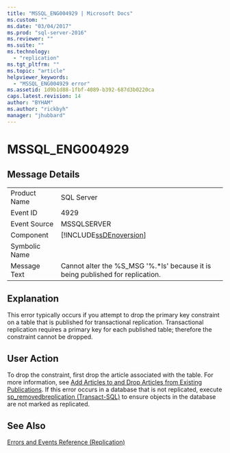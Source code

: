 ```yaml
---
title: "MSSQL_ENG004929 | Microsoft Docs"
ms.custom: ""
ms.date: "03/04/2017"
ms.prod: "sql-server-2016"
ms.reviewer: ""
ms.suite: ""
ms.technology: 
  - "replication"
ms.tgt_pltfrm: ""
ms.topic: "article"
helpviewer_keywords: 
  - "MSSQL_ENG004929 error"
ms.assetid: 1d9b1d88-1fbf-4089-b392-687d3b0220ca
caps.latest.revision: 14
author: "BYHAM"
ms.author: "rickbyh"
manager: "jhubbard"
---
```

# MSSQL_ENG004929
    
## Message Details  
  
|||  
|-|-|  
|Product Name|SQL Server|  
|Event ID|4929|  
|Event Source|MSSQLSERVER|  
|Component|[!INCLUDE[ssDEnoversion](../../includes/ssdenoversion-md.md)]|  
|Symbolic Name||  
|Message Text|Cannot alter the %S_MSG '%.*ls' because it is being published for replication.|  
  
## Explanation  
 This error typically occurs if you attempt to drop the primary key constraint on a table that is published for transactional replication. Transactional replication requires a primary key for each published table; therefore the constraint cannot be dropped.  
  
## User Action  
 To drop the constraint, first drop the article associated with the table. For more information, see [Add Articles to and Drop Articles from Existing Publications](../../relational-databases/replication/publish/add-articles-to-and-drop-articles-from-existing-publications.md). If this error occurs in a database that is not replicated, execute [sp_removedbreplication &#40;Transact-SQL&#41;](../../relational-databases/system-stored-procedures/sp-removedbreplication-transact-sql.md) to ensure objects in the database are not marked as replicated.  
  
## See Also  
 [Errors and Events Reference &#40;Replication&#41;](../../relational-databases/replication/errors-and-events-reference-replication.md)  
  
  
